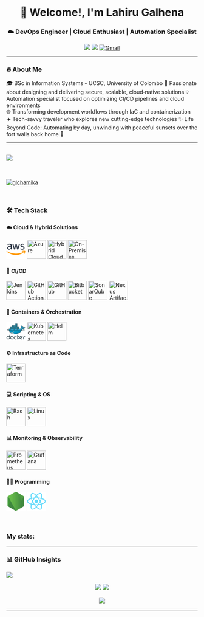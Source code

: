 <h1 align="center">👋 Welcome!, I'm Lahiru Galhena</h1>
<h3 align="center">☁️ DevOps Engineer | Cloud Enthusiast | Automation Specialist</h3>

<p align="center">
  <a href="https://www.linkedin.com/in/lahiru-galhena/"><img src="https://img.shields.io/badge/LinkedIn-0A66C2?logo=linkedin&logoColor=white"></a>
  <a href="mailto:galhenachamika@gmail.com"><img src="https://img.shields.io/badge/Gmail-EA4335?logo=gmail&logoColor=white"></a>
  <a href="mailto:galhenachamika@gmail.com" target="_blank"><img src="https://img.shields.io/badge/Gmail-Contact-red?style=for-the-badge&logo=gmail&logoColor=white" alt="Gmail"></a>
</p>

---

### 🔥 About Me
🎓 BSc in Information Systems - UCSC, University of Colombo 
🚀 Passionate about designing and delivering secure, scalable, cloud‑native solutions
💡 Automation specialist focused on optimizing CI/CD pipelines and cloud environments  
🌐 Transforming development workflows through IaC and containerization  
✈️ Tech-savvy traveler who explores new cutting-edge technologies
✨ Life Beyond Code: Automating by day, unwinding with peaceful sunsets over the fort walls back home 🌅

---

<br>
<img src="https://github-profile-trophy.vercel.app/?username=GLChamika&theme=darkhub&margin-w=15&margin-h=15&no-frame=true&rank=SSS,SS,S,AAA,AA,A,B,C" />
</p><br>
<p align="left"> <a href="https://github.com/ryo-ma/github-profile-trophy"><img src="https://github-profile-trophy.vercel.app/?username=glchamika" alt="glchamika" /></a> </p>
<br>

### 🛠️ Tech Stack

#### ☁️ Cloud & Hybrid Solutions
<img src="https://raw.githubusercontent.com/devicons/devicon/master/icons/amazonwebservices/amazonwebservices-original-wordmark.svg" width="50" height="50" title="AWS"/>  <img src="https://upload.wikimedia.org/wikipedia/commons/f/fa/Microsoft_Azure.svg" width="50" height="50" title="Azure"/>  <img src="https://cdn.jsdelivr.net/gh/walkxcode/dashboard-icons@main/svg/hybrid.svg" width="50" height="50" title="Hybrid Cloud"/>  <img src="https://cdn.jsdelivr.net/gh/walkxcode/dashboard-icons@main/svg/on-premises.svg" width="50" height="50" title="On-Premises"/>

#### 🚀 CI/CD
<img src="https://www.vectorlogo.zone/logos/jenkins/jenkins-icon.svg" width="50" height="50" title="Jenkins"/>  <img src="https://www.vectorlogo.zone/logos/github/github-icon.svg" width="50" height="50" title="GitHub Actions"/>  <img src="https://cdn.jsdelivr.net/gh/devicons/devicon/icons/github/github-original.svg" width="50" height="50" title="GitHub"/>  <img src="https://cdn.jsdelivr.net/gh/devicons/devicon/icons/bitbucket/bitbucket-original-wordmark.svg" width="50" height="50" title="Bitbucket"/>  <img src="https://cdn.jsdelivr.net/gh/devicons/devicon/icons/sonarqube/sonarqube-original.svg" width="50" height="50" title="SonarQube"/>  <img src="https://www.vectorlogo.zone/logos/sonatype_nexus_repository/sonatype_nexus_repository-icon.svg" width="50" height="50" title="Nexus Artifactory"/>

#### 🐳 Containers & Orchestration
<img src="https://raw.githubusercontent.com/devicons/devicon/master/icons/docker/docker-original-wordmark.svg" width="50" height="50" title="Docker"/>  <img src="https://www.vectorlogo.zone/logos/kubernetes/kubernetes-icon.svg" width="50" height="50" title="Kubernetes"/>  <img src="https://cdn.jsdelivr.net/gh/devicons/devicon/icons/helm/helm-original.svg" width="50" height="50" title="Helm"/>

#### ⚙️ Infrastructure as Code
<img src="https://www.vectorlogo.zone/logos/terraformio/terraformio-icon.svg" width="50" height="50" title="Terraform"/>

#### 💻 Scripting & OS
<img src="https://www.vectorlogo.zone/logos/gnu_bash/gnu_bash-icon.svg" width="50" height="50" title="Bash"/>  <img src="https://www.vectorlogo.zone/logos/linux/linux-icon.svg" width="50" height="50" title="Linux"/>

#### 📊 Monitoring & Observability
<img src="https://www.vectorlogo.zone/logos/prometheusio/prometheusio-icon.svg" width="50" height="50" title="Prometheus"/>  <img src="https://www.vectorlogo.zone/logos/grafana/grafana-icon.svg" width="50" height="50" title="Grafana"/>

#### 👨‍💻 Programming
<img src="https://raw.githubusercontent.com/devicons/devicon/master/icons/nodejs/nodejs-original.svg" width="50" height="50" title="Node.js"/>  <img src="https://raw.githubusercontent.com/devicons/devicon/master/icons/react/react-original.svg" width="50" height="50" title="React"/>

<br>
<h3 align="left">My stats:</h3>


---

### 📊 GitHub Insights
<p align="left">
<p><img align="left" src="https://github-readme-stats.vercel.app/api/top-langs/?username=GLChamika&theme=dark&hide_border=false&include_all_commits=false&count_private=false&layout=compact" /></p>
<br>
<p align="center">
  <img src="https://github-readme-stats.vercel.app/api?username=GLChamika&theme=dark&show_icons=true&hide_border=true&include_all_commits=true" height="165"/>
  <img src="https://github-readme-streak-stats.herokuapp.com?user=GLChamika&theme=dark&hide_border=true&date_format=M%20j%5B%2C%20Y%5D" height="165"/>
  <br><br>
  <img src="https://github-profile-trophy.vercel.app/?username=GLChamika&theme=darkhub&margin-w=15&margin-h=15&no-frame=true&rank=SSS,SS,S,AAA,AA,A,B,C" />
</p>

---

